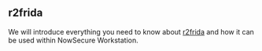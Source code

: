 ## r2frida

We will introduce everything you need to know about [r2frida](https://github.com/nowsecure/r2frida) and how it can be used within NowSecure Workstation.

